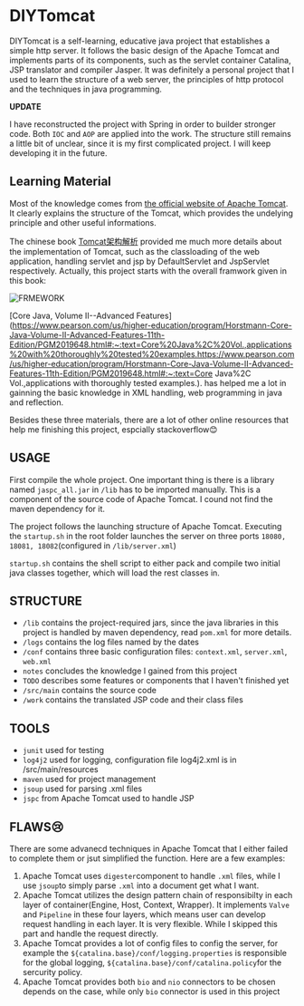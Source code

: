 # DIYTomcat

DIYTomcat is a self-learning, educative java project that establishes a simple http server. It follows the basic design of the Apache Tomcat and implements parts of its components, such as the servlet container Catalina, JSP translator and compiler Jasper. It was definitely a personal project that I used to learn the structure of a web server, the principles of http protocol and the techniques in java programming. 

**UPDATE**

I have reconstructed the project with Spring in order to builder stronger code. Both `IOC` and `AOP`  are applied into the work. The structure still remains a little bit of unclear, since it is my first complicated project. I will keep developing it in the future.

## Learning Material

Most of the knowledge comes from [the official website of Apache Tomcat](http://tomcat.apache.org/). It clearly explains the structure of the Tomcat, which provides the undelying principle and other useful informations. 

The chinese book [Tomcat架构解析](https://book.douban.com/subject/27034717/) provided me much more details about the implementation of Tomcat, such as the classloading of the web application, handling servlet and jsp by DefaultServlet and JspServlet respectively.  Actually, this project starts with the overall framwork given in this book:

![FRMEWORK](https://github.com/chaozy/projects/blob/master/java/TomcatDIY/Framework.jpeg)

[Core Java, Volume II--Advanced Features](https://www.pearson.com/us/higher-education/program/Horstmann-Core-Java-Volume-II-Advanced-Features-11th-Edition/PGM2019648.html#:~:text=Core%20Java%2C%20Vol.,applications%20with%20thoroughly%20tested%20examples.https://www.pearson.com/us/higher-education/program/Horstmann-Core-Java-Volume-II-Advanced-Features-11th-Edition/PGM2019648.html#:~:text=Core Java%2C Vol.,applications with thoroughly tested examples.). has helped me a lot in gainning the basic knowledge in XML handling, web programming in java and reflection.

Besides these three materials, there are a lot of other online resources that help me finishing this project, espcially stackoverflow😊

## USAGE
First compile the whole project. One important thing is there is a library named `jaspc_all.jar` in `/lib` has to be imported manually. This is a component of the source code of Apache Tomcat. I cound not find the maven dependency for it.

The project follows the launching structure of Apache Tomcat. Executing the `startup.sh` in the root folder launches the server on three ports `18080, 18081, 18082`(configured in `/lib/server.xml`)

 `startup.sh` contains the shell script to either pack and compile two initial java classes together, which will load the rest classes in. 

## STRUCTURE

- `/lib` contains the project-required jars, since the java libraries in this project is handled by maven dependency, read `pom.xml` for more details.
- `/logs` contains the log files named by the dates
- `/conf` contains three basic configuration files: `context.xml`, `server.xml`, `web.xml`
- `notes` concludes the knowledge I gained from     this project
- `TODO` describes some features or components that I haven't finished yet
- `/src/main` contains the source code
- `/work` contains the translated JSP code and their class files

## TOOLS

- `junit` used for testing
- `log4j2` used for logging, configuration file log4j2.xml is in /src/main/resources 
- `maven` used for project management
- `jsoup` used for parsing .xml files
- `jspc` from Apache Tomcat used to handle JSP

## FLAWS😢

There are some advanecd techniques in Apache Tomcat that I either failed to complete them or jsut simplified the function. Here are a few examples:

1. Apache Tomcat uses `digester`component to handle `.xml` files, while I use `jsoup`to simply parse `.xml` into a document get what I want. 
2. Apache Tomcat utilizes the design pattern chain of responsibilty in each layer of container(Engine, Host, Context, Wrapper). It implements `Valve` and `Pipeline` in these four layers, which means user can develop request handling in each layer. It is very flexible. While I skipped this part and handle the request directly.
3. Apache Tomcat provides a lot of config files to config the server, for example the `${catalina.base}/conf/logging.properties` is responsible for the global logging, `${catalina.base}/conf/catalina.policy`for the sercurity policy.
4. Apache Tomcat provides both `bio` and `nio` connectors to be chosen depends on the case, while only `bio` connector is used in this project 

